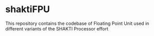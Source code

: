 # shaktiFPU
This repository contains the codebase of Floating Point Unit used in different variants of the SHAKTI Processor effort
